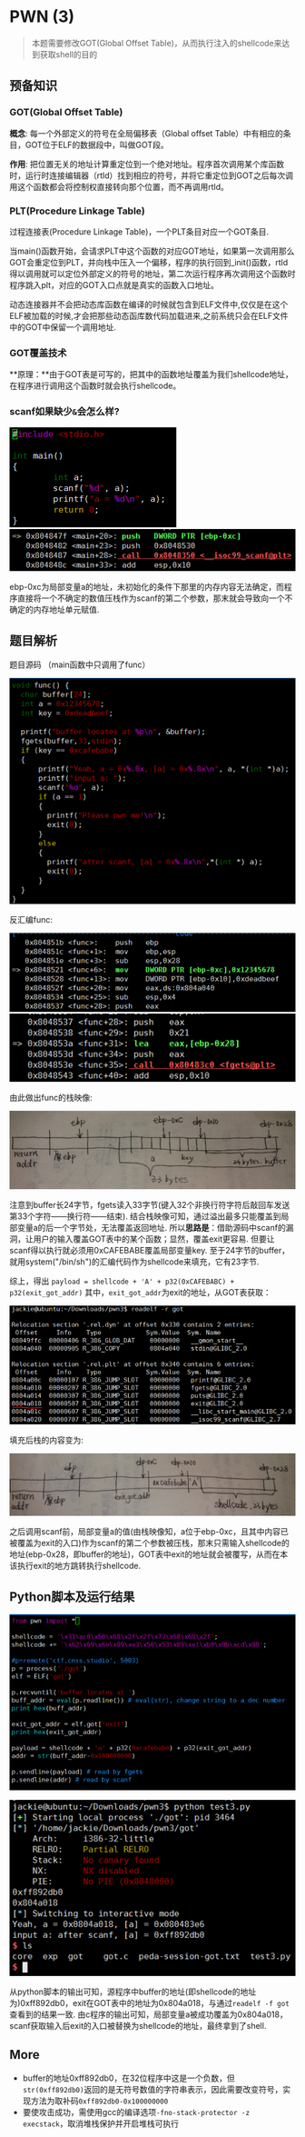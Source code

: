 # PWN (3)
> 本题需要修改GOT(Global Offset Table)，从而执行注入的shellcode来达到获取shell的目的

## 预备知识
### GOT(Global Offset Table)
**概念**: 每一个外部定义的符号在全局偏移表（Global offset Table）中有相应的条目，GOT位于ELF的数据段中，叫做GOT段。

**作用**: 把位置无关的地址计算重定位到一个绝对地址。程序首次调用某个库函数时，运行时连接编辑器（rtld）找到相应的符号，并将它重定位到GOT之后每次调用这个函数都会将控制权直接转向那个位置，而不再调用rtld。

### PLT(Procedure Linkage Table)
过程连接表(Procedure Linkage Table)，一个PLT条目对应一个GOT条目.

当main()函数开始，会请求PLT中这个函数的对应GOT地址，如果第一次调用那么GOT会重定位到PLT，并向栈中压入一个偏移，程序的执行回到_init()函数，rtld得以调用就可以定位外部定义的符号的地址，第二次运行程序再次调用这个函数时程序跳入plt，对应的GOT入口点就是真实的函数入口地址。

动态连接器并不会把动态库函数在编译的时候就包含到ELF文件中,仅仅是在这个ELF被加载的时候,才会把那些动态函库数代码加载进来,之前系统只会在ELF文件中的GOT中保留一个调用地址.

### GOT覆盖技术
**原理：**由于GOT表是可写的，把其中的函数地址覆盖为我们shellcode地址，在程序进行调用这个函数时就会执行shellcode。

### scanf如果缺少`&`会怎么样?
![ex1](screenshot/ex1.PNG)
![ex2](screenshot/ex2.PNG)

ebp-0xc为局部变量a的地址，未初始化的条件下那里的内存内容无法确定，而程序直接将一个不确定的数值压栈作为scanf的第二个参数，那末就会导致向一个不确定的内存地址单元赋值.

## 题目解析
题目源码 （main函数中只调用了func）

![src1](screenshot/src1.PNG)

反汇编func:

![src2](screenshot/src2.PNG)
![src3](screenshot/src3.PNG)

由此做出func的栈映像:

![stack1](screenshot/stack1.PNG)

注意到buffer长24字节，fgets读入33字节(键入32个非换行符字符后敲回车发送第33个字符——换行符——结束). 结合栈映像可知，通过溢出最多只能覆盖到局部变量a的后一个字节处，无法覆盖返回地址. 所以**思路是**：借助源码中scanf的漏洞，让用户的输入覆盖GOT表中的某个函数；显然，覆盖exit更容易. 但要让scanf得以执行就必须用0xCAFEBABE覆盖局部变量key. 至于24字节的buffer，就用system("/bin/sh")的汇编代码作为shellcode来填充，它有23字节.

综上，得出 `payload = shellcode + 'A' + p32(0xCAFEBABC) + p32(exit_got_addr)`
其中，`exit_got_addr`为exit的地址，从GOT表获取：

![exit_addr](screenshot/exit_addr.PNG)

填充后栈的内容变为:

![stack2](screenshot/stack2.PNG)

之后调用scanf前，局部变量a的值(由栈映像知，a位于ebp-0xc，且其中内容已被覆盖为exit的入口)作为scanf的第二个参数被压栈，那末只需输入shellcode的地址(ebp-0x28，即buffer的地址)，GOT表中exit的地址就会被覆写，从而在本该执行exit的地方跳转执行shellcode.

## Python脚本及运行结果

![python](screenshot/python.PNG)

![res](screenshot/res.PNG)

从python脚本的输出可知，源程序中buffer的地址(即shellcode的地址为)0xff892db0，exit在GOT表中的地址为0x804a018，与通过`readelf -f got`查看到的结果一致. 由c程序的输出可知，局部变量a被成功覆盖为0x804a018，scanf获取输入后exit的入口被替换为shellcode的地址，最终拿到了shell.

## More
* buffer的地址0xff892db0，在32位程序中这是一个负数，但`str(0xff892db0)`返回的是无符号数值的字符串表示，因此需要改变符号，实现方法为取补码`0xff892db0-0x100000000`
* 要使攻击成功，需使用gcc的编译选项`-fno-stack-protector -z execstack`，取消堆栈保护并开启堆栈可执行


 